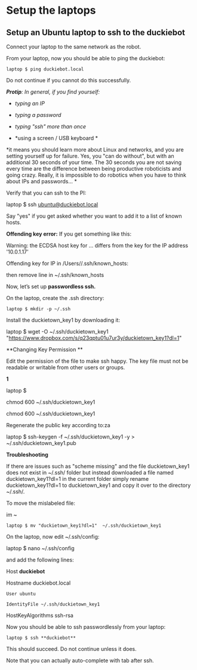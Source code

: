 # Setup the laptops

## Setup an Ubuntu laptop to ssh to the duckiebot

Connect your laptop to the same network as the robot.

From your laptop, now you should be able to ping the duckiebot:

	laptop $ ping duckiebot.local

Do not continue if you cannot do this successfully. 

**_Protip_***: In general, if you find yourself:*

* *typing an IP*

* *typing a password*

* *typing "ssh" more than once*

* *using a screen / USB keyboard *

*it means you should learn more about Linux and networks, and you are setting yourself up for failure. Yes, you "can do without", but with an additional 30 seconds of your time. The 30 seconds you are not saving every time are the difference between being productive roboticists and going crazy. Really, it is impossible to do robotics when you have to think about IPs and passwords... *

Verify that you can ssh to the PI:

laptop $ ssh ubuntu@duckiebot.local 

Say "yes" if you get asked whether you want to add it to a list of known hosts.

**Offending key error:** If you get something like this:

Warning: the ECDSA host key for ... differs from the key for the IP address '10.0.1.17'

Offending key for IP in /Users/<user>/.ssh/known_hosts:<line>

then remove line <line> in ~/.ssh/known_hosts

Now, let’s set up **passwordless ssh.**

On the laptop, create the .ssh directory:

	laptop $ mkdir -p ~/.ssh

Install the duckietown_key1 by downloading it:

laptop $ wget -O ~/.ssh/duckietown_key1 "https://www.dropbox.com/s/q23qptu01u7ur3y/duckietown_key1?dl=1"

**Changing Key Permission **

Edit the permission of the file to make ssh happy. The key file must not be readable or writable from other users or groups.

**1**

laptop $ 

chmod 600 ~/.ssh/duckietown_key1

chmod 600 ~/.ssh/duckietown_key1

Regenerate the public key according to:za

laptop $ ssh-keygen -f ~/.ssh/duckietown_key1 -y > ~/.ssh/duckietown_key1.pub

**Troubleshooting**

If there are issues such as "scheme missing" and the file duckietown_key1 does not exist in ~/.ssh/ folder but instead downloaded a file named duckietown_key1?dl=1 in the current folder simply rename duckietown_key1?dl=1 to duckietown_key1 and copy it over to the directory ~/.ssh/. 

To move the mislabeled file:

im ~

	laptop $ mv "duckietown_key1?dl=1"  ~/.ssh/duckietown_key1

On the laptop, now edit  ~/.ssh/config:  

laptop $ nano ~/.ssh/config

and add the following lines:

Host **duckiebot**

Hostname duckiebot.local

	User ubuntu

	IdentityFile ~/.ssh/duckietown_key1

HostKeyAlgorithms ssh-rsa

Now you should be able to ssh passwordlessly from your laptop:

	laptop $ ssh **duckiebot**

This should succeed. Do not continue unless it does.

Note that you can actually auto-complete with tab after ssh.
